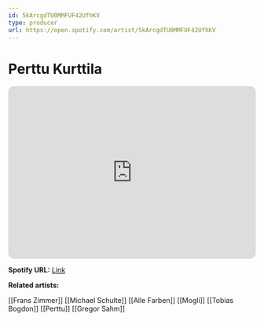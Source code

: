 ```yaml
---
id: 5kArcgdTU0MMFUF42UfhKV
type: producer
url: https://open.spotify.com/artist/5kArcgdTU0MMFUF42UfhKV
---
```

# Perttu Kurttila

<iframe style="border-radius:12px" src="https://open.spotify.com/embed/artist/5kArcgdTU0MMFUF42UfhKV" width="100%" height="352" frameBorder="0" allowfullscreen="" allow="autoplay; clipboard-write; encrypted-media; fullscreen; picture-in-picture" loading="lazy"></iframe>

**Spotify URL:** [Link](https://open.spotify.com/artist/5kArcgdTU0MMFUF42UfhKV)

**Related artists:**

[[Frans Zimmer]]
[[Michael Schulte]]
[[Alle Farben]]
[[Mogli]]
[[Tobias Bogdon]]
[[Perttu]]
[[Gregor Sahm]]
